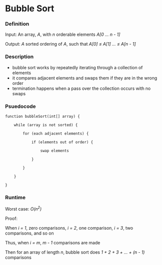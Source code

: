 # Bubble Sort

### Definition
Input: An array, *A*, with *n* orderable elements *A[0 ... n - 1]*

Output: *A* sorted ordering of *A*, such that *A[0] &le; A[1] ... &le; A[n - 1]* 

### Description
* bubble sort works by repeatedly iterating through a collection of elements
* it compares adjacent elements and swaps them if they are in the wrong order
* termination happens when a pass over the collection occurs with no swaps

### Psuedocode

    function bubbleSort(int[] array) {
        
        while (array is not sorted) {
        
            for (each adjacent elements) {
         
                if (elements out of order) {
         
                    swap elements
         
                }
        
            }
    
        }

    } 


### Runtime
Worst case: *O(n<sup>2</sup>)*

Proof: 
    
When *i = 1*, zero comparisons, *i = 2*, one comparison, *i = 3*, two comparisons, and so on 

Thus, when *i* *=* *m*, *m* *-* *1* comparisons are made

Then for an array of length *n*, bubble sort does *1 + 2 + 3 + ... + (n - 1)* comparisons

    

 

